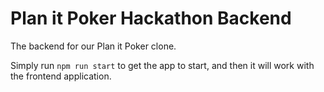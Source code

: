 # Plan it Poker Hackathon Backend

The backend for our Plan it Poker clone.

Simply run `npm run start` to get the app to start, and then it will work with the frontend application.